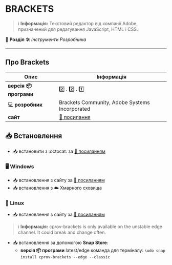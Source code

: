 # BRACKETS


> :information_source: **Інформація:** Текстовий редактор від компанії Adobe, призначений для редагування JavaScript, HTML і CSS.

:open_file_folder: **Розділ** :hammer_and_wrench: *Інструменти Розробника*

---

## Про Brackets

| Опис | Інформація |
| ---- | ---------- |
| **версія :package: програми** | :two: . :two: . :one: |
| :computer: **розробник** | Brackets Community, Adobe Systems Incorporated |
| **сайт** | [:link: посилання](https://brackets.io) |

## :inbox_tray: Встановлення

- :inbox_tray: встановити з :octocat: за [:link: посиланням](https://github.com/brackets-cont/brackets/releases)

### :desktop_computer: Windows

- :inbox_tray: встановлення з сайту за [:link: посиланням](https://brackets.io/)
- :inbox_tray: встановлення з :cloud: Хмарного сховища

### :penguin: Linux

- :inbox_tray: встановлення з сайту за [:link: посиланням](https://github.com/brackets-cont/brackets/releases)

> :information_source: **Інформація:** cprov-brackets is only available on the unstable edge channel. It could break and change often.

- :inbox_tray: встановлення за допомогою **Snap Store**:
    - **версія :package: програми** latest/edge команда для терміналу: `sudo snap install cprov-brackets --edge --classic`
